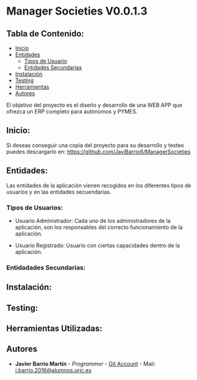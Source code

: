 # Manager Societies V0.0.1.3
## Tabla de Contenido:
- [Inicio](#inicio)
- [Entidades](#entidades)
    + [Tipos de Usuario](#tipos-de-usuarios)
    + [Entidades Secundarias](#entidadades-secundarias)
- [Instalación](#instalación)
- [Testing](#testing)
- [Herramientas](#herramientas-utilizadas)
- [Autores](#autores)

El objetivo del proyecto es el diseño y desarrollo de una WEB APP que ofrezca un ERP completo para autónomos y PYMES.

## Inicio:
Si deseas conseguir una copia del proyecto para su desarrollo y testeo puedes descargarlo en: https://github.com/JaviBarrio6/ManagerSocieties

## Entidades:
Las entidades de la aplicación vienen recogidos en los diferentes tipos de usuarios y en las entidades secuendarias.

### Tipos de Usuarios:

* Usuario Administrador: Cada uno de los administradores de la aplicación, son los responsables del correcto funcionamiento de la aplicación.

* Usuario Registrado: Usuario con ciertas capacidades dentro de la aplicación.

### Entidadades Secundarias:

## Instalación:

## Testing:

## Herramientas Utilizadas:

## Autores
* **Javier Barrio Martín** - *Programmer* - [Git Account](https://github.com/JaviBarrio6) - Mail: j.barrio.2016@alumnos.urjc.es
